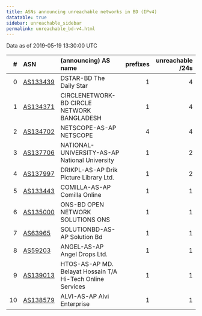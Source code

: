 ```yaml
---
title: ASNs announcing unreachable networks in BD (IPv4)
datatable: true
sidebar: unreachable_sidebar
permalink: unreachable_bd-v4.html
---
```


Data as of 2019-05-19 13:30:00 UTC


<div class="datatable-begin"></div>

|   # | ASN                                      | (announcing) AS name                                       |   prefixes |   unreachable /24s |
|----:|:-----------------------------------------|:-----------------------------------------------------------|-----------:|-------------------:|
|   0 | [AS133439](unreachable_AS133439-v4.html) | DSTAR-BD The Daily Star                                    |          1 |                  4 |
|   1 | [AS134371](unreachable_AS134371-v4.html) | CIRCLENETWORK-BD CIRCLE NETWORK BANGLADESH                 |          1 |                  4 |
|   2 | [AS134702](unreachable_AS134702-v4.html) | NETSCOPE-AS-AP NETSCOPE                                    |          4 |                  4 |
|   3 | [AS137706](unreachable_AS137706-v4.html) | NATIONAL-UNIVERSITY-AS-AP National University              |          1 |                  2 |
|   4 | [AS137997](unreachable_AS137997-v4.html) | DRIKPL-AS-AP Drik Picture Library Ltd.                     |          1 |                  2 |
|   5 | [AS133443](unreachable_AS133443-v4.html) | COMILLA-AS-AP Comilla Online                               |          1 |                  1 |
|   6 | [AS135000](unreachable_AS135000-v4.html) | ONS-BD OPEN NETWORK SOLUTIONS ONS                          |          1 |                  1 |
|   7 | [AS63965](unreachable_AS63965-v4.html)   | SOLUTIONBD-AS-AP Solution Bd                               |          1 |                  1 |
|   8 | [AS59203](unreachable_AS59203-v4.html)   | ANGEL-AS-AP Angel Drops Ltd.                               |          1 |                  1 |
|   9 | [AS139013](unreachable_AS139013-v4.html) | HTOS-AS-AP MD. Belayat Hossain T/A Hi-Tech Online Services |          1 |                  1 |
|  10 | [AS138579](unreachable_AS138579-v4.html) | ALVI-AS-AP Alvi Enterprise                                 |          1 |                  1 |

<div class="datatable-end"></div>